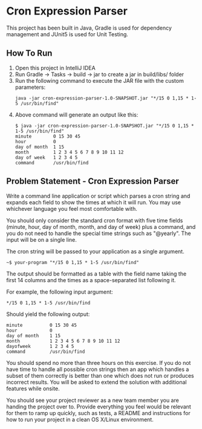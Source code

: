 # Cron Expression Parser

This project has been built in Java, Gradle is used for dependency management and JUnit5 is used for Unit Testing.

## How To Run
1. Open this project in IntelliJ IDEA
2. Run Gradle -> Tasks -> build ->  jar to create a jar in build/libs/ folder
3. Run the following command to execute the JAR file with the custom parameters:
    ```
    java -jar cron-expression-parser-1.0-SNAPSHOT.jar "*/15 0 1,15 * 1-5 /usr/bin/find"
    ```
4. Above command will generate an output like this:
    ```
    $ java -jar cron-expression-parser-1.0-SNAPSHOT.jar "*/15 0 1,15 * 1-5 /usr/bin/find"
    minute        0 15 30 45
    hour          0
    day of month  1 15
    month         1 2 3 4 5 6 7 8 9 10 11 12
    day of week   1 2 3 4 5
    command       /usr/bin/find
    ```

## Problem Statement - Cron Expression Parser
Write a command line application or script which parses a cron string and expands each field to show the times at which it will run. You may use whichever language you feel most comfortable with.

You should only consider the standard cron format with five time fields (minute, hour, day of month, month, and day of week) plus a command, and you do not need to handle the special time strings such as "@yearly". The input will be on a single line.

The cron string will be passed to your application as a single argument.

```
~$ your-program "*/15 0 1,15 * 1-5 /usr/bin/find"
```

The output should be formatted as a table with the field name taking the first 14 columns and
the times as a space-separated list following it.

For example, the following input argument:

```
*/15 0 1,15 * 1-5 /usr/bin/find
```

Should yield the following output:

```
minute          0 15 30 45
hour            0
day of month    1 15
month           1 2 3 4 5 6 7 8 9 10 11 12
dayofweek       1 2 3 4 5
command         /usr/bin/find
```

You should spend no more than three hours on this exercise. If you do not have time to handle all possible cron strings then an app which handles a subset of them correctly is better than one which does not run or produces incorrect results. You ​will be asked to extend the solution with additional features while onsite.

You should see your project reviewer as a new team member you are handing the project over to. Provide everything you feel would be relevant for them to ramp up quickly, such as tests, a README and instructions for how to run your project in a clean OS X/Linux environment.